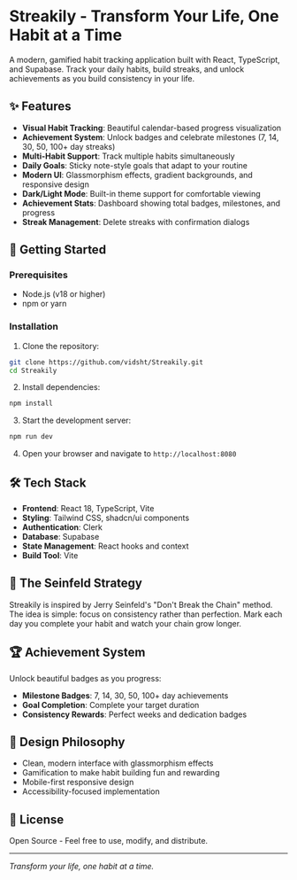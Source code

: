 # Streakily - Transform Your Life, One Habit at a Time

A modern, gamified habit tracking application built with React, TypeScript, and Supabase. Track your daily habits, build streaks, and unlock achievements as you build consistency in your life.

## ✨ Features

- **Visual Habit Tracking**: Beautiful calendar-based progress visualization
- **Achievement System**: Unlock badges and celebrate milestones (7, 14, 30, 50, 100+ day streaks)
- **Multi-Habit Support**: Track multiple habits simultaneously
- **Daily Goals**: Sticky note-style goals that adapt to your routine
- **Modern UI**: Glassmorphism effects, gradient backgrounds, and responsive design
- **Dark/Light Mode**: Built-in theme support for comfortable viewing
- **Achievement Stats**: Dashboard showing total badges, milestones, and progress
- **Streak Management**: Delete streaks with confirmation dialogs

## 🚀 Getting Started

### Prerequisites

- Node.js (v18 or higher)
- npm or yarn

### Installation

1. Clone the repository:
```bash
git clone https://github.com/vidsht/Streakily.git
cd Streakily
```

2. Install dependencies:
```bash
npm install
```

3. Start the development server:
```bash
npm run dev
```

4. Open your browser and navigate to `http://localhost:8080`

## 🛠️ Tech Stack

- **Frontend**: React 18, TypeScript, Vite
- **Styling**: Tailwind CSS, shadcn/ui components
- **Authentication**: Clerk
- **Database**: Supabase
- **State Management**: React hooks and context
- **Build Tool**: Vite

## 📱 The Seinfeld Strategy

Streakily is inspired by Jerry Seinfeld's "Don't Break the Chain" method. The idea is simple: focus on consistency rather than perfection. Mark each day you complete your habit and watch your chain grow longer.

## 🏆 Achievement System

Unlock beautiful badges as you progress:
- **Milestone Badges**: 7, 14, 30, 50, 100+ day achievements
- **Goal Completion**: Complete your target duration
- **Consistency Rewards**: Perfect weeks and dedication badges

## 🎨 Design Philosophy

- Clean, modern interface with glassmorphism effects
- Gamification to make habit building fun and rewarding
- Mobile-first responsive design
- Accessibility-focused implementation

## 📄 License

Open Source - Feel free to use, modify, and distribute.

---

*Transform your life, one habit at a time.*
